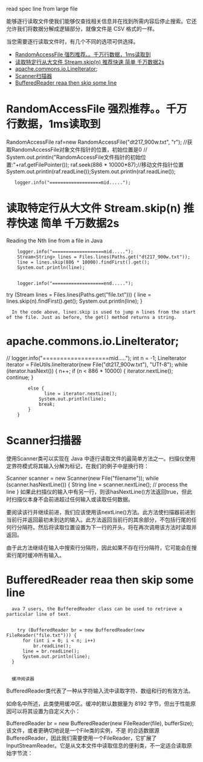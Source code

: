 read spec line from large file


能够逐行读取文件使我们能够仅查找相关信息并在找到所需内容后停止搜索。它还允许我们将数据分解成逻辑部分，就像文件是 CSV 格式的一样。

当您需要逐行读取文件时，有几个不同的选项可供选择。


<!-- TOC -->

- [RandomAccessFile 强烈推荐。。千万行数据，1ms读取到](#randomaccessfile-强烈推荐千万行数据1ms读取到)
- [读取特定行从大文件  Stream.skip(n)  推荐快速 简单 千万数据2s](#读取特定行从大文件--streamskipn--推荐快速-简单-千万数据2s)
- [apache.commons.io.LineIterator;](#apachecommonsiolineiterator)
- [Scanner扫描器](#scanner扫描器)
- [BufferedReader reaa then skip some line](#bufferedreader-reaa-then-skip-some-line)

<!-- /TOC -->




# RandomAccessFile 强烈推荐。。千万行数据，1ms读取到

  RandomAccessFile raf=new RandomAccessFile("dt217_900w.txt", "r");
        //获取RandomAccessFile对象文件指针的位置，初始位置是0
      //  System.out.println("RandomAccessFile文件指针的初始位置:"+raf.getFilePointer());
        raf.seek(886 * 10000*87);//移动文件指针位置
        System.out.println(raf.readLine());System.out.println(raf.readLine());

       logger.info("===================mid.....");


# 读取特定行从大文件  Stream.skip(n)  推荐快速 简单 千万数据2s

Reading the Nth line from a file in Java



  
        logger.info("===================mid.....");
        Stream<String> lines = Files.lines(Paths.get("dt217_900w.txt"));
        line = lines.skip(886 * 10000).findFirst().get();
        System.out.println(line);


        logger.info("===================end.....");

try (Stream<String> lines = Files.lines(Paths.get("file.txt"))) {
        line = lines.skip(n).findFirst().get();
        System.out.println(line);
      }


      In the code above, lines.skip is used to jump n lines from the start of the file. Just as before, the get() method returns a string.

# apache.commons.io.LineIterator;

   //   logger.info("===================mid.....");
        int n = -1;
        LineIterator iterator = FileUtils.lineIterator(new File("dt217_900w.txt"), "UTf-8");
        while (iterator.hasNext()) {
            n++;
            if (n < 886 * 10000)
            {
                iterator.nextLine(); continue;
            }

            else {
                  line = iterator.nextLine();
                System.out.println(line);
                break;
            }
        }

# Scanner扫描器
使用Scanner类可以实现在 Java 中逐行读取文件的最简单方法之一。扫描仪使用定界符模式将其输入分解为标记，在我们的例子中是换行符：

Scanner scanner = new Scanner(new File("filename"));
while (scanner.hasNextLine()) {
   String line = scanner.nextLine();
   // process the line
}
如果此扫描仪的输入中有另一行，则该hasNextLine()方法返回true，但此时扫描仪本身不会前进超过任何输入或读取任何数据。

要阅读该行并继续前进，我们应该使用该nextLine()方法。此方法使扫描器前进到当前行并返回最初未到达的输入。此方法返回当前行的其余部分，不包括行尾的任何行分隔符。然后将读取位置设置为下一行的开头，将在再次调用该方法时读取并返回。

由于此方法继续在输入中搜索行分隔符，因此如果不存在行分隔符，它可能会在搜索行尾时缓冲所有输入。



# BufferedReader reaa then skip some line
      ava 7 users, the BufferedReader class can be used to retrieve a particular line of text.


        try (BufferedReader br = new BufferedReader(new FileReader("file.txt"))) {
          for (int i = 0; i < n; i++)
              br.readLine();
          line = br.readLine();
          System.out.println(line);
      }


      缓冲阅读器
BufferedReader类代表了一种从字符输入流中读取字符、数组和行的有效方法。

如命名中所述，此类使用缓冲区。缓冲的默认数据量为 8192 字节，但出于性能原因可以将其设置为自定义大小：

BufferedReader br = new BufferedReader(new FileReader(file), bufferSize);
该文件，或者更确切地说是一个File类的实例，不是 的合适数据源BufferedReader，因此我们需要使用一个FileReader，它扩展了InputStreamReader。它是从文本文件中读取信息的便利类，不一定适合读取原始字节流：
